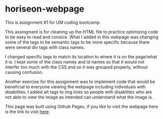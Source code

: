 # horiseon-webpage
This is assignment #1 for UM coding bootcamp.

This assingment is for cleaning up the HTML file to practice optimizing code to be easy to read and consice. What I added in this webpage was changing some of the tags to be semantic tags to be more specific because there were several div tags with class names.

I changed specific tags to match its location to where it is on the page/what it is. I kept some of the class names and id names so that it would not interfer too much with the CSS and so it was grouped properly, without causing confusion.

Another exercise for this assignment was to implement code that would be beneficial to everyone viewing the webpage including individuals with disabilites. I added alt tags to img lines so people with disabilites who are not able to view the image as intended can understand what the image is.

This page was built using Github Pages, if you like to visit the webpage here is the link to visit [here](https://beyondneptune.github.io/horiseon-webpage/).
